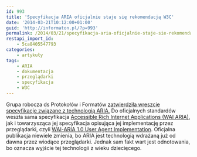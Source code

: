 ```yaml
---
id: 993
title: 'Specyfikacja ARIA oficjalnie staje się rekomendacją W3C'
date: '2014-03-21T10:12:00+01:00'
guid: 'http://informaton.pl/?p=993'
permalink: /2014/03/21/specyfikacja-aria-oficjalnie-staje-sie-rekomendacja-w3c/
restapi_import_id:
    - 5ca8405547793
categories:
    - artykuły
tags:
    - ARIA
    - dokumentacja
    - przeglądarki
    - specyfikacja
    - W3C
---
```


Grupa robocza ds Protokołów i Formatów [zatwierdziła wreszcie specyfikacje związane z technologią ARIA.](http://www.w3.org/blog/news/archives/3740) Do oficjalnych standardów weszła sama specyfikacja [Accessible Rich Internet Applications (WAI ARIA)](http://www.w3.org/TR/2014/PR-wai-aria-20140206/), jak i towarzysząca jej specyfikacja opisująca jej implementację przez przeglądarki, czyli [WAI-ARIA 1.0 User Agent Implementation](http://www.w3.org/TR/2014/PR-wai-aria-implementation-20140206/). Oficjalna publikacja niewiele zmienia, bo ARIA jest technologią wdrażaną już od dawna przez wiodące przeglądarki. Jednak sam fakt wart jest odnotowania, bo oznacza wyjście tej technologii z wieku dziecięcego.
